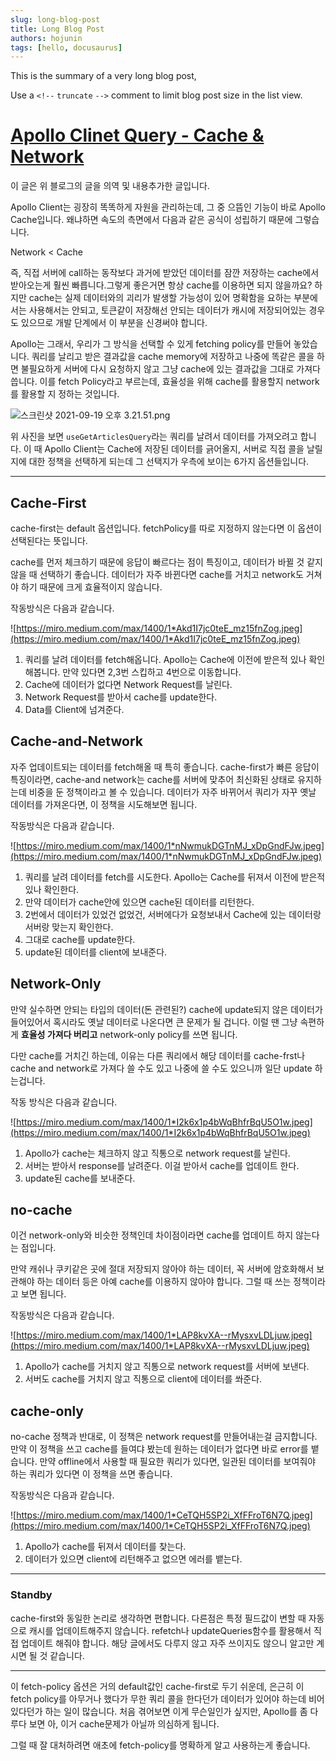 ```yaml
---
slug: long-blog-post
title: Long Blog Post
authors: hojunin
tags: [hello, docusaurus]
---
```


This is the summary of a very long blog post,

Use a `<!--` `truncate` `-->` comment to limit blog post size in the list view.

<!--truncate-->

# [Apollo Clinet Query - Cache & Network](https://medium.com/@galen.corey/understanding-apollo-fetch-policies-705b5ad71980)

이 글은 위 블로그의 글을 의역 및 내용추가한 글입니다.

Apollo Client는 굉장히 똑똑하게 자원을 관리하는데, 그 중 으뜸인 기능이 바로 Apollo Cache입니다. 왜냐하면 속도의 측면에서 다음과 같은 공식이 성립하기 때문에 그렇습니다.

Network < Cache

즉, 직접 서버에 call하는 동작보다 과거에 받았던 데이터를 잠깐 저장하는 cache에서 받아오는게 훨씬 빠릅니다.그렇게 좋은거면 항상 cache를 이용하면 되지 않을까요? 하지만 cache는 실제 데이터와의 괴리가 발생할 가능성이 있어 명확함을 요하는 부분에서는 사용해서는 안되고, 토큰같이 저장해선 안되는 데이터가 캐시에 저장되어있는 경우도 있으므로 개발 단계에서 이 부분을 신경써야 합니다.

Apollo는 그래서, 우리가 그 방식을 선택할 수 있게 fetching policy를 만들어 놓았습니다. 쿼리를 날리고 받은 결과값을 cache memory에 저장하고 나중에 똑같은 콜을 하면 불필요하게 서버에 다시 요청하지 않고 그냥 cache에 있는 결과값을 그대로 가져다 씁니다. 이를 fetch Policy라고 부르는데, 효율성을 위해 cache를 활용할지 network를 활용할 지 정하는 것입니다.

![스크린샷 2021-09-19 오후 3.21.51.png](https://s3-us-west-2.amazonaws.com/secure.notion-static.com/c097d9b4-0ed1-4026-bf8f-6d5970742262/스크린샷_2021-09-19_오후_3.21.51.png)

위 사진을 보면 `useGetArticlesQuery`라는 쿼리를 날려서 데이터를 가져오려고 합니다. 이 때 Apollo Client는 Cache에 저장된 데이터를 긁어올지, 서버로 직접 콜을 날릴지에 대한 정책을 선택하게 되는데 그 선택지가 우측에 보이는 6가지 옵션들입니다.

---

## Cache-First

cache-first는 default 옵션입니다. fetchPolicy를 따로 지정하지 않는다면 이 옵션이 선택된다는 뜻입니다.

cache를 먼저 체크하기 때문에 응답이 빠르다는 점이 특징이고, 데이터가 바뀔 것 같지 않을 때 선택하기 좋습니다. 데이터가 자주 바뀐다면 cache를 거치고 network도 거쳐야 하기 때문에 크게 효율적이지 않습니다.

작동방식은 다음과 같습니다.

![https://miro.medium.com/max/1400/1*Akd1I7jc0teE_mz15fnZog.jpeg](https://miro.medium.com/max/1400/1*Akd1I7jc0teE_mz15fnZog.jpeg)

1. 쿼리를 날려 데이터를 fetch해옵니다. Apollo는 Cache에 이전에 받은적 있나 확인해봅니다. 만약 있다면 2,3번 스킵하고 4번으로 이동합니다.
2. Cache에 데이터가 없다면 Network Request를 날린다.
3. Network Request를 받아서 cache를 update한다.
4. Data를 Client에 넘겨준다.

## Cache-and-Network

자주 업데이트되는 데이터를 fetch해올 때 특히 좋습니다. cache-first가 빠른 응답이 특징이라면, cache-and network는 cache를 서버에 맞추어 최신화된 상태로 유지하는데 비중을 둔 정책이라고 볼 수 있습니다. 데이터가 자주 바뀌어서 쿼리가 자꾸 옛날 데이터를 가져온다면, 이 정책을 시도해보면 됩니다.

작동방식은 다음과 같습니다.

![https://miro.medium.com/max/1400/1*nNwmukDGTnMJ_xDpGndFJw.jpeg](https://miro.medium.com/max/1400/1*nNwmukDGTnMJ_xDpGndFJw.jpeg)

1. 쿼리를 날려 데이터를 fetch를 시도한다. Apollo는 Cache를 뒤져서 이전에 받은적 있나 확인한다.
2. 만약 데이터가 cache안에 있으면 cache된 데이터를 리턴한다.
3. 2번에서 데이터가 있었건 없었건, 서버에다가 요청보내서 Cache에 있는 데이터랑 서버랑 맞는지 확인한다.
4. 그대로 cache를 update한다.
5. update된 데이터를 client에 보내준다.

## Network-Only

만약 실수하면 안되는 타입의 데이터(돈 관련된?) cache에 update되지 않은 데이터가 들어있어서 혹시라도 옛날 데이터로 나온다면 큰 문제가 될 겁니다. 이럴 땐 그냥 속편하게 **효율성 가져다 버리고** network-only policy를 쓰면 됩니다.

다만 cache를 거치긴 하는데, 이유는 다른 쿼리에서 해당 데이터를 cache-frst나 cache and network로 가져다 쓸 수도 있고 나중에 쓸 수도 있으니까 일단 update 하는겁니다.

작동 방식은 다음과 같습니다.

![https://miro.medium.com/max/1400/1*I2k6x1p4bWqBhfrBqU5O1w.jpeg](https://miro.medium.com/max/1400/1*I2k6x1p4bWqBhfrBqU5O1w.jpeg)

1. Apollo가 cache는 체크하지 않고 직통으로 network request를 날린다.
2. 서버는 받아서 response를 날려준다. 이걸 받아서 cache를 업데이트 한다.
3. update된 cache를 보내준다.

## no-cache

이건 network-only와 비슷한 정책인데 차이점이라면 cache를 업데이트 하지 않는다는 점입니다.

만약 캐쉬나 쿠키같은 곳에 절대 저장되지 않아야 하는 데이터, 꼭 서버에 암호화해서 보관해야 하는 데이터 등은 아예 cache를 이용하지 않아야 합니다. 그럴 때 쓰는 정책이라고 보면 됩니다.

작동방식은 다음과 같습니다.

![https://miro.medium.com/max/1400/1*LAP8kvXA--rMysxvLDLjuw.jpeg](https://miro.medium.com/max/1400/1*LAP8kvXA--rMysxvLDLjuw.jpeg)

1. Apollo가 cache를 거치지 않고 직통으로 network request를 서버에 보낸다.
2. 서버도 cache를 거치지 않고 직통으로 client에 데이터를 쏴준다.

## cache-only

no-cache 정책과 반대로, 이 정책은 network request를 만들어내는걸 금지합니다. 만약 이 정책을 쓰고 cache를 들여댜 봤는데 원하는 데이터가 없다면 바로 error를 뱉습니다. 만약 offline에서 사용할 때 필요한 쿼리가 있다면, 일관된 데이터를 보여줘야 하는 쿼리가 있다면 이 정책을 쓰면 좋습니다.

작동방식은 다음과 같습니다.

![https://miro.medium.com/max/1400/1*CeTQH5SP2i_XfFFroT6N7Q.jpeg](https://miro.medium.com/max/1400/1*CeTQH5SP2i_XfFFroT6N7Q.jpeg)

1. Apollo가 cache를 뒤져서 데이터를 찾는다.
2. 데이터가 있으면 client에 리턴해주고 없으면 에러를 뱉는다.

---

### Standby

cache-first와 동일한 논리로 생각하면 편합니다. 다른점은 특정 필드값이 변할 때 자동으로 캐시를 업데이트해주지 않습니다. refetch나 updateQueries함수를 활용해서 직접 업데이트 해줘야 합니다. 해당 글에서도 다루지 않고 자주 쓰이지도 않으니 알고만 계시면 될 것 같습니다.

---

이 fetch-policy 옵션은 거의 default값인 cache-first로 두기 쉬운데, 은근히 이 fetch policy를 아무거나 했다가 무한 쿼리 콜을 한다던가 데이터가 있어야 하는데 비어있다던가 하는 일이 많습니다. 처음 겪어보면 이게 무슨일인가 싶지만, Apollo를 좀 다루다 보면 아, 이거 cache문제가 아닐까 의심하게 됩니다.

그럴 때 잘 대처하려면 애초에 fetch-policy를 명확하게 알고 사용하는게 좋습니다.
